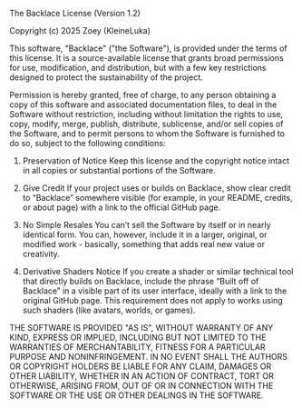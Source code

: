 The Backlace License (Version 1.2)

Copyright (c) 2025 Zoey (KleineLuka)

This software, "Backlace" ("the Software"), is provided under the terms of this license. It is a source-available license that grants broad permissions for use, modification, and distribution, but with a few key restrictions designed to protect the sustainability of the project.

Permission is hereby granted, free of charge, to any person obtaining a copy of this software and associated documentation files, to deal in the Software without restriction, including without limitation the rights to use, copy, modify, merge, publish, distribute, sublicense, and/or sell copies of the Software, and to permit persons to whom the Software is furnished to do so, subject to the following conditions:

1. Preservation of Notice
Keep this license and the copyright notice intact in all copies or substantial portions of the Software.

2. Give Credit
If your project uses or builds on Backlace, show clear credit to “Backlace” somewhere visible (for example, in your README, credits, or about page) with a link to the official GitHub page.

3. No Simple Resales
You can’t sell the Software by itself or in nearly identical form. You can, however, include it in a larger, original, or modified work - basically, something that adds real new value or creativity.

4. Derivative Shaders Notice
If you create a shader or similar technical tool that directly builds on Backlace, include the phrase “Built off of Backlace” in a visible part of its user interface, ideally with a link to the original GitHub page. This requirement does not apply to works using such shaders (like avatars, worlds, or games).

THE SOFTWARE IS PROVIDED "AS IS", WITHOUT WARRANTY OF ANY KIND, EXPRESS OR IMPLIED, INCLUDING BUT NOT LIMITED TO THE WARRANTIES OF MERCHANTABILITY, FITNESS FOR A PARTICULAR PURPOSE AND NONINFRINGEMENT. IN NO EVENT SHALL THE AUTHORS OR COPYRIGHT HOLDERS BE LIABLE FOR ANY CLAIM, DAMAGES OR OTHER LIABILITY, WHETHER IN AN ACTION OF CONTRACT, TORT OR OTHERWISE, ARISING FROM, OUT OF OR IN CONNECTION WITH THE SOFTWARE OR THE USE OR OTHER DEALINGS IN THE SOFTWARE.